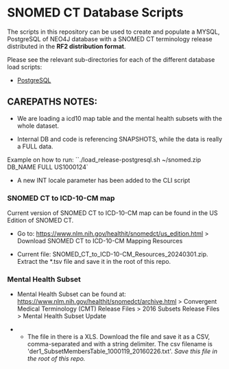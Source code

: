 # SNOMED CT Database Scripts

The scripts in this repository can be used to create and populate a MYSQL, PostgreSQL of NEO4J database with a SNOMED CT terminology release distributed in the **RF2 distribution format**.

Please see the relevant sub-directories for each of the different database load scripts:

- [PostgreSQL](PostgreSQL/)



## CAREPATHS NOTES:

* We are loading a icd10 map table and the mental health subsets with the whole dataset.

* Internal DB and code is referencing SNAPSHOTS, while the data is really a FULL data.

Example on how to run:
``./load_release-postgresql.sh ~/snomed.zip DB_NAME FULL US1000124`

* A new INT locale parameter has been added to the CLI script 

### SNOMED CT to ICD-10-CM map

Current version of SNOMED CT to ICD-10-CM map can be found in the US Edition of SNOMED CT.

* Go to: https://www.nlm.nih.gov/healthit/snomedct/us_edition.html > Download SNOMED CT to ICD-10-CM Mapping Resources

* Current file: SNOMED_CT_to_ICD-10-CM_Resources_20240301.zip. Extract the *.tsv file and save it in the root of this repo.

### Mental Health Subset

* Mental Health Subset can be found at: https://www.nlm.nih.gov/healthit/snomedct/archive.html > Convergent Medical Terminology (CMT) Release Files > 2016 Subsets Release Files > Mental Health Subset Update

* * The file in there is a XLS. Download the file and save it as a CSV, comma-separated and with a string delimiter. The csv filename is 'der1_SubsetMembersTable_1000119_20160226.txt'. *Save this file in the root of this repo.*




